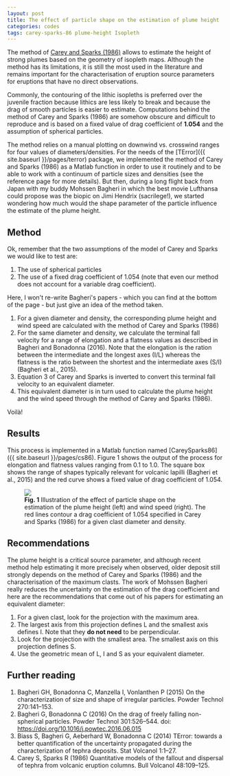 ```yaml
---
layout: post
title: The effect of particle shape on the estimation of plume height
categories: codes
tags: carey-sparks-86 plume-height Isopleth
---
```


The method of <a href="https://link.springer.com/article/10.1007%2FBF01046546?LI=true" target="_blank">Carey and Sparks (1986)</a> allows to estimate the height of strong plumes based on the geometry of isopleth maps. Although the method has its limitations, it is still the most used in the literature and remains important for the characterisation of eruption source parameters for eruptions that have no direct observations.

Commonly, the contouring of the lithic isopleths is preferred over the juvenile fraction because lithics are less likely to break and because the drag of smooth particles is easier to estimate. Computations behind the method of Carey and Sparks (1986) are somehow obscure and difficult to reproduce and is based on a fixed value of drag coefficient of <b>1.054</b> and the assumption of spherical particles. 

The method relies on a manual plotting on downwind vs. crosswind ranges for four values of diameters/densities. For the needs of the [TError]({{ site.baseurl }}/pages/terror) package, we implemented the method of Carey and Sparks (1986) as a Matlab function in order to use it routinely and to be able to work with a continuum of particle sizes and densities (see the reference page for more details). But then, during a long flight back from Japan with my buddy Mohssen Bagheri in which the best movie Lufthansa could propose was the biopic on Jimi Hendrix (sacrilege!), we started wondering how much would the shape parameter of the particle influence the estimate of the plume height.

## Method
Ok, remember that the two assumptions of the model of Carey and Sparks we would like to test are:
1. The use of spherical particles
2. The use of a fixed drag coefficient of 1.054 (note that even our method does not account for a variable drag coefficient).

Here, I won't re-write Bagheri's papers - which you can find at the bottom of the page - but just give an idea of the method taken.
1. For a given diameter and density, the corresponding plume height and wind speed are calculated with the method of Carey and Sparks (1986)
2. For the same diameter and density, we calculate the terminal fall velocity for a range of elongation and a flatness values as described in Bagheri and Bonadonna (2016). Note that the elongation is the ration between the intermediate and the longest axes (I/L) whereas the flatness is the ratio between the shortest and the intermediate axes (S/I) (Bagheri et al., 2015). 
3. Equation 3 of Carey and Sparks is inverted to convert this terminal fall velocity to an equivalent diameter.
4. This equivalent diameter is in turn used to calculate the plume height and the wind speed through the method of Carey and Sparks (1986).

Voilà!

## Results
This process is implemented in a Matlab function named [CareySparks86]({{ site.baseurl }}/pages/cs86). Figure 1 shows the output of the process for elongation and flatness values ranging from 0.1 to 1.0. The square box shows the range of shapes typically relevant for volcanic lapilli (Bagheri et al., 2015) and the red curve shows a fixed value of drag coefficient of 1.054.

<figure>
	<img src="{{ site.baseurl }}/img/blog/201709/cs86.jpg">
	<figcaption><b>Fig. 1</b> Illustration of the effect of particle shape on the estimation of the plume height (left) and wind speed (right). The red lines contour a drag coefficient of 1.054 specified in Carey and Sparks (1986) for a given clast diameter and density.</figcaption>
</figure>

## Recommendations
The plume height is a critical source parameter, and although recent method help estimating it more precisely when observed, older deposit still strongly depends on the method of Carey and Sparks (1986) and the characterisation of the maximum clasts. The work of Mohssen Bagheri really reduces the uncertainty on the estimation of the drag coefficient and here are the recommendations that come out of his papers for estimating an equivalent diameter:
1. For a given clast, look for the projection with the maximum area.
2. The largest axis from this projection defines L and the smallest axis defines I. Note that they <b>do not need</b> to be perpendicular.
3. Look for the projection with the smallest area. The smallest axis on this projection defines S.
4. Use the geometric mean of L, I and S as your equivalent diameter.

## Further reading
1. Bagheri GH, Bonadonna C, Manzella I, Vonlanthen P (2015) On the characterization of size and shape of irregular particles. Powder Technol 270:141–153.
2. Bagheri G, Bonadonna C (2016) On the drag of freely falling non-spherical particles. Powder Technol 301:526–544. doi: https://doi.org/10.1016/j.powtec.2016.06.015
3. Biass S, Bagheri G, Aeberhard W, Bonadonna C (2014) TError: towards a better quantification of the uncertainty propagated during the characterization of tephra deposits. Stat Volcanol 1:1–27.
4. Carey S, Sparks R (1986) Quantitative models of the fallout and dispersal of tephra from volcanic eruption columns. Bull Volcanol 48:109–125.

